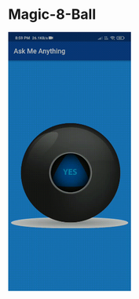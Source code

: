 # Magic-8-Ball

<img src="https://github.com/chitraarasu/Magic-8-Ball/blob/main/images/output.gif" width="250">
